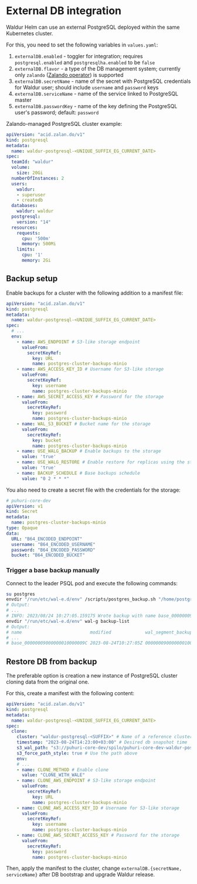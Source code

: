 # External DB integration

Waldur Helm can use an external PostgreSQL deployed within the same Kubernetes cluster.

For this, you need to set the following variables in `values.yaml`:

1. `externalDB.enabled` - toggler for integration; requires `postgresql.enabled` and `postgresqlha.enabled` to be `false`
2. `externalDB.flavor` - a type of the DB management system; currently only `zalando` ([Zalando operator](https://postgres-operator.readthedocs.io/en/latest/)) is supported
3. `externalDB.secretName` - name of the secret with PostgreSQL credentials for Waldur user; should include `username` and `password` keys
4. `externalDB.serviceName` - name of the service linked to PostgreSQL master
5. `externalDB.passwordKey` - name of the key defining the PostgreSQL user's password; default: `password`

Zalando-managed PostgreSQL cluster example:

```yaml
apiVersion: "acid.zalan.do/v1"
kind: postgresql
metadata:
  name: waldur-postgresql-<UNIQUE_SUFFIX_EG_CURRENT_DATE>
spec:
  teamId: "waldur"
  volume:
    size: 20Gi
  numberOfInstances: 2
  users:
    waldur:
    - superuser
    - createdb
  databases:
    waldur: waldur
  postgresql:
    version: "14"
  resources:
    requests:
      cpu: '500m'
      memory: 500Mi
    limits:
      cpu: '1'
      memory: 2Gi
```

## Backup setup

Enable backups for a cluster with the following addition to a manifest file:

```yaml
apiVersion: "acid.zalan.do/v1"
kind: postgresql
metadata:
  name: waldur-postgresql-<UNIQUE_SUFFIX_EG_CURRENT_DATE>
spec:
  # ...
  env:
    - name: AWS_ENDPOINT # S3-like storage endpoint
      valueFrom:
        secretKeyRef:
          key: URL
          name: postgres-cluster-backups-minio
    - name: AWS_ACCESS_KEY_ID # Username for S3-like storage
      valueFrom:
        secretKeyRef:
          key: username
          name: postgres-cluster-backups-minio
    - name: AWS_SECRET_ACCESS_KEY # Password for the storage
      valueFrom:
        secretKeyRef:
          key: password
          name: postgres-cluster-backups-minio
    - name: WAL_S3_BUCKET # Bucket name for the storage
      valueFrom:
        secretKeyRef:
          key: bucket
          name: postgres-cluster-backups-minio
    - name: USE_WALG_BACKUP # Enable backups to the storage
      value: 'true'
    - name: USE_WALG_RESTORE # Enable restore for replicas using the storage
      value: 'true'
    - name: BACKUP_SCHEDULE # Base backups schedule
      value: "0 2 * * *"
```

You also need to create a secret file with the credentials for the storage:

```yaml
# puhuri-core-dev
apiVersion: v1
kind: Secret
metadata:
  name: postgres-cluster-backups-minio
type: Opaque
data:
  URL: "B64_ENCODED_ENDPOINT"
  username: "B64_ENCODED_USERNAME"
  password: "B64_ENCODED_PASSWORD"
  bucket: "B64_ENCODED_BUCKET"

```

### Trigger a base backup manually

Connect to the leader PSQL pod and execute the following commands:

```bash
su postgres
envdir "/run/etc/wal-e.d/env" /scripts/postgres_backup.sh "/home/postgres/pgdata/pgroot/data"
# Output:
# ...
# INFO: 2023/08/24 10:27:05.159175 Wrote backup with name base_00000009000000010000009C
envdir "/run/etc/wal-e.d/env" wal-g backup-list
# Output:
# name                          modified             wal_segment_backup_start
# ...
# base_00000009000000010000009C 2023-08-24T10:27:05Z 00000009000000010000009C
```

## Restore DB from backup

The preferable option is creation a new instance of PostgreSQL cluster cloning data from the original one.

For this, create a manifest with the following content:

```yaml
apiVersion: "acid.zalan.do/v1"
kind: postgresql
metadata:
  name: waldur-postgresql-<UNIQUE_SUFFIX_EG_CURRENT_DATE>
spec:
  clone:
    cluster: "waldur-postgresql-<SUFFIX>" # Name of a reference cluster
    timestamp: "2023-08-24T14:23:00+03:00" # Desired db snapshot time
    s3_wal_path: "s3://puhuri-core-dev/spilo/puhuri-core-dev-waldur-postgresql/wal/" # Path to a directory with WALs in S3 bucket
    s3_force_path_style: true # Use the path above
    env:
    # ...
    - name: CLONE_METHOD # Enable clone
      value: "CLONE_WITH_WALE"
    - name: CLONE_AWS_ENDPOINT # S3-like storage endpoint
      valueFrom:
        secretKeyRef:
          key: URL
          name: postgres-cluster-backups-minio
    - name: CLONE_AWS_ACCESS_KEY_ID # Username for S3-like storage
      valueFrom:
        secretKeyRef:
          key: username
          name: postgres-cluster-backups-minio
    - name: CLONE_AWS_SECRET_ACCESS_KEY # Password for the storage
      valueFrom:
        secretKeyRef:
          key: password
          name: postgres-cluster-backups-minio
```

Then, apply the manifest to the cluster, change `externalDB.{secretName, serviceName}` after DB bootstrap and upgrade Waldur release.
